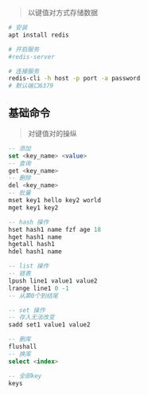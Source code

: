 <!--
title: Redis
sort:
-->

> 以键值对方式存储数据

```bash
# 安装
apt install redis

# 开启服务
#redis-server

# 连接服务
redis-cli -h host -p port -a password
# 默认端口6379
```

## 基础命令

> 对键值对的操纵

```sql
-- 添加
set <key_name> <value>
-- 查询
get <key_name>
-- 删除
del <key_name>
-- 批量
mset key1 hello key2 world
mget key1 key2

-- hash 操作
hset hash1 name fzf age 18
hget hash1 name
hgetall hash1
hdel hash1 name

-- list 操作
-- 链表
lpush line1 value1 value2
lrange line1 0 -1
-- 从第0个到结尾

-- set 操作
-- 存入无法改变
sadd set1 value1 value2

-- 删库
flushall
-- 换库
select <index>

-- 全部key
keys
```
